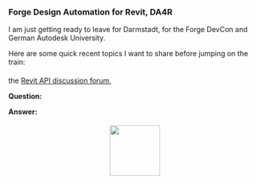 <head>
<meta http-equiv="Content-Type" content="text/html; charset=utf-8">
<link rel="stylesheet" type="text/css" href="bc.css">
<script src="https://cdn.rawgit.com/google/code-prettify/master/loader/run_prettify.js" type="text/javascript"></script>
</head>

<!---

 #RevitAPI @AutodeskForge @AutodeskRevit #bim #DynamoBim #ForgeDevCon

&ndash; 
...

-->

### Forge Design Automation for Revit, DA4R

I am just getting ready to leave for Darmstadt, for the Forge DevCon and German Autodesk University.

Here are some quick recent topics I want to share before jumping on the train:




#### <a name="2"></a> 

#### <a name="3"></a> 

the [Revit API discussion forum](http://forums.autodesk.com/t5/revit-api-forum/bd-p/160),


**Question:** 

**Answer:** 

#### <a name="4"></a> 

<center>
<img src="img/.png" alt="" width="100">
</center>

